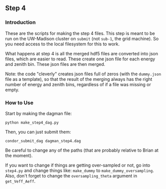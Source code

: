 ## Step 4

### Introduction

These are the scripts for making the step 4 files.
This step is meant to be run on the UW-Madison cluster
on `submit` (not `sub-1`, the grid machine).
So you need access to the local filesystem for this to work.

What happens at step 4 is all the merged hdf5 files
are converted into json files, which are easier to read.
These create one json file for each energy and zenith bin.
These json files are then merged.

Note: the code "cleverly" creates json files full of zeros 
(with the `dummy.json` file as a template), so that the result of the merging
always has the right number of energy and zenith bins, regardless of
if a file was missing or empty.


### How to Use

Start by making the dagman file:

`python make_step4_dag.py`

Then, you can just submit them:

`condor_submit_dag dagman_step4.dag`

Be careful to change any of the paths (that are probably relative
to Brian at the moment).

If you want to change if things are getting over-sampled or not,
go into `step4.py` and change things like:
`make_dummy` to `make_dummy_oversampling`.
Also, don't forget to change the `oversampling_theta` argument in 
`get_Veff_Aeff`.